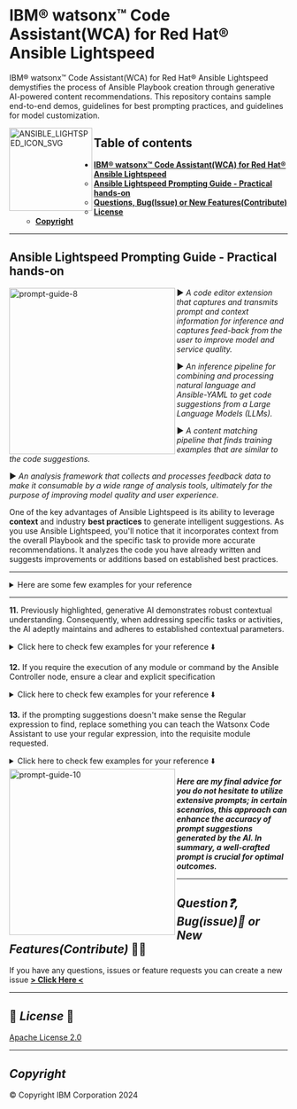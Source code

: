 # IBM® watsonx™ Code Assistant(WCA) for Red Hat® Ansible Lightspeed

IBM® watsonx™ Code Assistant(WCA) for Red Hat® Ansible Lightspeed demystifies the process of Ansible Playbook creation through generative AI-powered content recommendations. This repository contains sample end-to-end demos, guidelines for best prompting practices, and guidelines for model customization.

<img src="https://github.com/user-attachments/assets/4b415ea3-a605-4cd7-896e-ccb3eb9743c1" width="150" align="left" alt="ANSIBLE_LIGHTSPED_ICON_SVG">

## Table of contents

<!--ts-->
* [**IBM® watsonx™ Code Assistant(WCA) for Red Hat® Ansible Lightspeed**](#table-of-contents)
  * [**Ansible Lightspeed Prompting Guide - Practical hands-on**](#)
  * [**Questions, Bug(Issue) or New Features(Contribute)**](#question-bugissuebug-or-new-featurescontribute-️)
  * [**License**](#-license-)
  * [**Copyright**](#copyright)
<!--te-->

---

## **Ansible Lightspeed Prompting Guide - Practical hands-on**

<img src="https://github.com/user-attachments/assets/d44d99e9-8d0b-42f8-a0af-639145e79839" width="300" align="left" alt="prompt-guide-8">
  
▶️ _A code editor extension that captures and transmits prompt and context information for inference and captures feed-back from the user to improve model and service quality._

▶️ _An inference pipeline for combining and processing natural language and Ansible-YAML to get code suggestions from a Large Language Models (LLMs)._

▶️ _A content matching pipeline that finds training examples that are similar to the code suggestions._

▶️ _An analysis framework that collects and processes feedback data to make it consumable by a wide range of analysis tools, ultimately for the purpose of improving model quality and user experience._

One of the key advantages of Ansible Lightspeed is its ability to leverage **context** and industry **best practices** to generate intelligent suggestions. As you use Ansible Lightspeed, you'll notice that it incorporates context from the overall Playbook and the specific task to provide more accurate recommendations. It analyzes the code you have already written and suggests improvements or additions based on established best practices.

---

<details>
  <summary>Here are some few examples for your reference</summary>

  <details>
    <summary>1. The clearer your Ansible task description, the better the inline prompt suggestions.</summary>

    ```yaml
    - name: Ensure the RPM package [yum-utils] is installed on RHEL Linux servers
      # Content suggestion provided by Ansible Lightspeed
      when: ansible_os_family == "RedHat"
      ansible.builtin.package:
        name: yum-utils
        state: present

    - name: Execute command needs-restarting -r to check if reboot is required
      # Content suggestion provided by Ansible Lightspeed
      ansible.builtin.command: needs-restarting -r
      register: reboot_required_result
      changed_when: false
      failed_when: false
    ```

  </details> <!-- End of nested collapsible section 1 -->

  <details>
    <summary>2. Provide as much detail as possible in the task description, especially when copying/moving source and destination locations.</summary>

    ```yaml
    - name: Copy chroot_tasks.j2 to dest as chroot_tasks.sh on remote host(s)
      # Content suggestion provided by Ansible Lightspeed
      ansible.builtin.template:
        src: chroot_tasks.j2
        dest: /tmp/chroot_tasks.sh
        mode: '0755'
        owner: root
        group: root
    ```

  </details> <!-- End of nested collapsible section 2 -->

  <details>
    <summary>3. If you require an item to be present at its destination, you essentially need to command its placement there.</summary>

    ```yaml
    - name: Ensure /var/tmp/ansible is in place
      # Content suggestion provided by Ansible Lightspeed
      ansible.builtin.file:
        path: /var/tmp/ansible
        state: directory
        mode: '0755'
    ```

  </details> <!-- End of nested collapsible section 3 -->

  <details>
    <summary>4. If the suggestions or prompts don't return with the desired variable name, you can accept the suggestions and subsequently modify the variable name as usual.</summary>

    ```yaml
    - name: Copy httpd.conf.j2 template to /etc/httpd/conf/
      # Content suggestion provided by Ansible Lightspeed
      ansible.builtin.template:
        src: httpd.conf.j2
        dest: /etc/httpd/conf/httpd.conf
        mode: '0644'
        owner: root
        group: root
    ```

  </details> <!-- End of nested collapsible section 4 -->

  <details>
    <summary>5. Take the opportunity to create tasks with register data that was generated in the previous task.</summary>

    ```yaml
    - name: "Get subscription status - Check if the system is already registered"
      # Content suggestion provided by Ansible Lightspeed
      ansible.builtin.command: subscription-manager status
      register: subscription_status
      changed_when: false
      failed_when: false
    ```

  </details> <!-- End of nested collapsible section 5 -->

  <details>
    <summary>6. Ensure that if you require variables to be populated with values from previously filled variables, you declare this in the vars file and specify it in the Task description field.</summary>

    ```yaml
    vars:
        oscap_rhel_pkgs:
          - openscap
          - openscap-scanner
          - openscap-utils
          - scap-security-guide
          - mailx

    - name: Ensure OpenSCAP RPM Packages are installed for {{ oscap_rhel_pkgs }}
      # Content suggestion provided by Ansible Lightspeed
      ansible.builtin.package:
        name: "{{ oscap_rhel_pkgs }}"
        state: present
    ```

  </details> <!-- End of nested collapsible section 6 -->

  <details>
    <summary>7. To automatically fill a service or content with a value from a variable, specify this requirement clearly in the task description.</summary>

    ```yaml
    vars:
        welcome_note: "Welcome to Demo Web Server"

    - name: Create new file /var/www/html/index.html with content of var welcome_note
      # Content suggestion provided by Ansible Lightspeed
      ansible.builtin.copy:
        content: "{{ welcome_note }}"
        dest: /var/www/html/index.html
    ```

  </details> <!-- End of nested collapsible section 7 -->

  <details>
    <summary>8. Ensure that clear and objective specifications are provided, especially when certain conditions must be met for a task to be completed, as commonly utilized in the `when:` condition.</summary>

    ```yaml
    - name: Inserts/replaces the openat rule in /etc/audit/audit.rules when on x86_64
      # Content suggestion provided by Ansible Lightspeed
      ansible.builtin.lineinfile:
        path: /etc/audit/audit.rules
        regexp: '^.*openat.*'
        line: '-a always,exit -F arch=b64 -S openat'
        state: present
      when: ansible_architecture == "x86_64"
    ```

  </details> <!-- End of nested collapsible section 8 -->

  <details>
    <summary>9. If any inline suggestions don't come up with the variable name you want, instead of accepting it and then changing the name of that variable, you can try changing the task name, there are several synonyms or alternative phrases that you can use it.</summary>

    ```yaml
    - name: Print the upgrade_inhibited var
      ansible.builtin.debug:
        msg: "{{ _msg_ }}"
    ```

  </details> <!-- End of nested collapsible section 9 -->

  <details>
    <summary>10. If you want to use values in a variable, you can call it in a few ways calling `{{ <VARIABLE_NAME> }}`, `var`, `variable` and so on...</summary>

    ```yaml
    - name: Start and enable {{ wordpress_app }} services
      # Content suggestion provided by Ansible Lightspeed
      ansible.builtin.service:
        name: "{{ item }}"
        state: started
        enabled: true
      loop:
        - "{{ wordpress_app }}"
    ```

  </details> <!-- End of nested collapsible section 10 -->

</details> <!-- End of top-level collapsible section -->

---

**11.** Previously highlighted, generative AI demonstrates robust contextual understanding. Consequently, when addressing specific tasks or activities, the AI adeptly maintains and adheres to established contextual parameters.  

<details>
  <summary>Click here to check few examples for your reference ⬇️</summary>

  ```yaml
  - name: Check if /var/lib/pgsql/data exists
    # Content suggestion provided by Ansible Lightspeed
    ansible.builtin.stat:
      path: /var/lib/pgsql/data
    register: var_lib_pgsql_data

  - name: End play if /var/lib/psql/data does not exist
    # Content suggestion provided by Ansible Lightspeed
    ansible.builtin.meta: end_play
    when: not var_lib_pgsql_data.stat.exists

  - name: Take a Backup of file /var/lib/pgsql/data
    # Content suggestion provided by Ansible Lightspeed
    ansible.builtin.copy:
      src: /var/lib/pgsql/data
      dest: /var/lib/pgsql/data.bak
      remote_src: true

  - name: Remove the file /var/lib/pgsql/data after backup
    # Content suggestion provided by Ansible Lightspeed
    ansible.builtin.file:
      path: /var/lib/pgsql/data
      state: absent

  - name: Get all mountpoints with noexec option
    # Content suggestion provided by Ansible Lightspeed
    ansible.builtin.shell: mount | grep noexec
    register: mountpoints

  - name: Remount noexec partitions with exec option if it's found any
    # Content suggestion provided by Ansible Lightspeed
    ansible.posix.mount:
      path: "{{ item }}"
      state: remounted
      src: "{{ item }}"
      fstype: "{{ item }}"p
      opts: exec
    when: mountpoints.stdout | length > 0
    loop: "{{ mountpoints.stdout_lines |flatten(levels=1) }}"
  ```
</details>

**12.** If you require the execution of any module or command by the Ansible Controller node, ensure a clear and explicit specification  

<details>
  <summary>Click here to check few examples for your reference ⬇️</summary>

  ```yaml
  - name: Send an e-mail with oficial module using the Ansible controller node without superuser
    # Content suggestion provided by Ansible Lightspeed
    delegate_to: localhost
    community.general.mail:
      host: localhost
      port: 25
      subject: Ansible mail
      to: root
      body: Ansible mail body
  ```
  ```yaml
  - name: Sending an e-mail only once using the Ansible delegate node {{ bastion_ip }} without superuser
    # Content suggestion provided by Ansible Lightspeed
    community.general.mail:
      host: localhost
      port: 25
      subject: Ansible mail test
      to: root
      from: oliver4@example.com
      body: Ansible mail test body
    delegate_to: "{{ bastion_ip }}"
    become: false
    run_once: true
  ```
</details>

**13.** if the prompting suggestions doesn't make sense the Regular expression to find, replace something you can teach the Watsonx Code Assistant to use your regular expression, into the requisite module requested.  

<details>
  <summary>Click here to check few examples for your reference ⬇️</summary>

  ```yaml
  - name: Find /etc/audit/ file(s) matching ^audit(\.rules|d\.conf)$
    # Content suggestion provided by Ansible Lightspeed
    ansible.builtin.find:
      paths: /etc/audit/
      patterns: audit(\.rules|d\.conf)$
    register: audit_files
  ```
  or
  ```yaml
  - name: Replace in the /etc/fstab file that matches (.*)cifs(.*)
    # Content suggestion provided by Ansible Lightspeed
    ansible.builtin.replace:
      path: /etc/fstab
      regexp: ^(.*)cifs(.*)
      replace: '#\1cifs\2'
  ```
</details>

<img src="https://github.com/user-attachments/assets/6ac1505e-ac0a-4cf8-bf8f-74cb78a4e9ca" width="300" align="left" alt="prompt-guide-10">

**_Here are my final advice for you do not hesitate to utilize extensive prompts; in certain scenarios, this approach can enhance the accuracy of prompt suggestions generated by the AI. In summary, a well-crafted prompt is crucial for optimal outcomes._**

---

## **_Question❓, Bug(issue):bug: or New Features(Contribute)_** 🙋‍♂️

<!-- Questions can be useful but optional, this gives you a place to say, "This is how to contact this project maintainers or create PRs -->
If you have any questions, issues or feature requests you can create a new issue [**> Click Here <**](https://github.com/IBM/watsonx-code-assistant-for-ansible/issues/)

---

## 📝 **_License_** 📝

[Apache License 2.0](http://www.apache.org/licenses/)

---

## **_Copyright_**

©️ Copyright IBM Corporation 2024